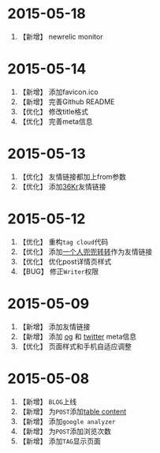 <!-- BLOG新增功能描述 -->

# 2015-05-18

1. 【新增】 newrelic monitor

# 2015-05-14

1. 【新增】 添加favicon.ico
1. 【新增】 完善Github README
1. 【优化】 修改title格式
1. 【优化】 完善meta信息

# 2015-05-13

1. 【优化】 友情链接都加上from参数
1. 【优化】 添加[36Kr](http://36kr.com/?from=techer.info)友情链接

# 2015-05-12

1. 【优化】 重构`tag cloud`代码
1. 【优化】 添加[一个人兜兜转转](http://anye.coding.io/?from=techer.info)作为友情链接
1. 【优化】 优化post详情页样式
1. 【BUG】 修正`Writer`权限

# 2015-05-09

1. 【新增】 添加友情链接
1. 【新增】 添加 [og](http://ogp.me/) 和 [twitter](https://dev.twitter.com/cards/overview) meta信息
1. 【优化】 页面样式和手机自适应调整

# 2015-05-08

1. 【新增】 `BLOG`上线
1. 【新增】 为`POST`添加[table content](http://projects.jga.me/toc/)
1. 【新增】 添加`google analyzer`
1. 【新增】 为`POST`添加浏览次数
1. 【新增】 添加`TAG`显示页面

